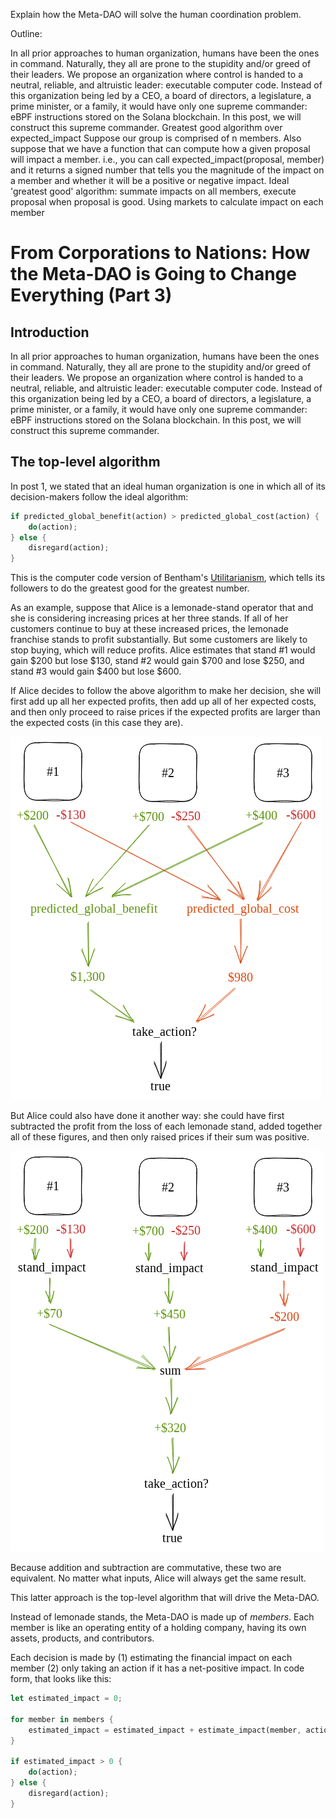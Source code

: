 Explain how the Meta-DAO will solve the human coordination problem.

Outline:

In all prior approaches to human organization, humans have been the ones in command. Naturally, they all are prone to the stupidity and/or greed of their leaders. We propose an organization where control is handed to a neutral, reliable, and altruistic leader: executable computer code. Instead of this organization being led by a CEO, a board of directors, a legislature, a prime minister, or a family, it would have only one supreme commander: eBPF instructions stored on the Solana blockchain. In this post, we will construct this supreme commander.
Greatest good algorithm over expected_impact
Suppose our group is comprised of n members. Also suppose that we have a function that can compute how a given proposal will impact a member. i.e., you can call expected_impact(proposal, member) and it returns a signed number that tells you the magnitude of the impact on a member and whether it will be a positive or negative impact.
Ideal 'greatest good' algorithm: summate impacts on all members, execute proposal when proposal is good.
Using markets to calculate impact on each member

# From Corporations to Nations: How the Meta-DAO is Going to Change Everything (Part 3)

## Introduction

In all prior approaches to human organization, humans have been the ones in command. Naturally, they all are prone to the stupidity and/or greed of their leaders. We propose an organization where control is handed to a neutral, reliable, and altruistic leader: executable computer code. Instead of this organization being led by a CEO, a board of directors, a legislature, a prime minister, or a family, it would have only one supreme commander: eBPF instructions stored on the Solana blockchain. In this post, we will construct this supreme commander.

## The top-level algorithm

In post 1, we stated that an ideal human organization is one in which all of its decision-makers follow the ideal algorithm:

```rust
if predicted_global_benefit(action) > predicted_global_cost(action) {
    do(action);
} else {
    disregard(action);
}
```

This is the computer code version of Bentham's [Utilitarianism](https://en.wikipedia.org/wiki/Utilitarianism), which tells its followers to do the greatest good for the greatest number.

As an example, suppose that Alice is a lemonade-stand operator that and she is considering increasing prices at her three stands. If all of her customers continue to buy at these increased prices, the lemonade franchise stands to profit substantially. But some customers are likely to stop buying, which will reduce profits. Alice estimates that stand #1 would gain $200 but lose $130, stand #2 would gain $700 and lose $250, and stand #3 would gain $400 but lose $600. 

If Alice decides to follow the above algorithm to make her decision, she will first add up all her expected profits, then add up all of her expected costs, and then only proceed to raise prices if the expected profits are larger than the expected costs (in this case they are).

![raise prices 1](media/raise_prices_1.png)

But Alice could also have done it another way: she could have first subtracted the profit from the loss of each lemonade stand, added together all of these figures, and then only raised prices if their sum was positive.

![raise prices 2](media/raise_prices_2.png)

Because addition and subtraction are commutative, these two are equivalent. No matter what inputs, Alice will always get the same result. 

This latter approach is the top-level algorithm that will drive the Meta-DAO. 

Instead of lemonade stands, the Meta-DAO is made up of *members*. Each member is like an operating entity of a holding company, having its own assets, products, and contributors. 

Each decision is made by (1) estimating the financial impact on each member (2) only taking an action if it has a net-positive impact. In code form, that looks like this:

```rust
let estimated_impact = 0;

for member in members {
    estimated_impact = estimated_impact + estimate_impact(member, action);
}

if estimated_impact > 0 {
    do(action);
} else {
    disregard(action);
}
```





